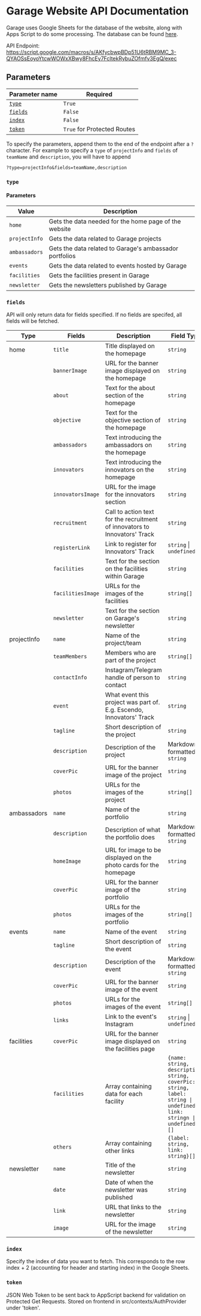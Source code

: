 # Garage Website API Documentation

Garage uses Google Sheets for the database of the website, along with Apps Script to do some processing. The database can be found [here](https://docs.google.com/spreadsheets/d/1gbVZyjOPrPNwODgqkhg7ZztwQeg1aV3gcVilFcp9AL0/edit#gid=516508848).

API Endpoint: https://script.google.com/macros/s/AKfycbwpBDp51U6tRBM9MC_3-QYAOSsEoyoYtcwWOWxXBwy8FhcEy7FcltekRybuZOfmfv3EgQ/exec

## Parameters

| Parameter name      | Required |
| ------------------- | -------- |
| [`type`](#type)     | `True`   |
| [`fields`](#fields) | `False`  |
| [`index`](#index)   | `False`  |
| [`token`](#token)   | `True` for Protected Routes  |

To specify the parameters, append them to the end of the endpoint after a `?` character. For example to specify a `type` of `projectInfo` and `fields` of `teamName` and `description`, you will have to append

```
?type=projectInfo&fields=teamName,description
```

### `type`

#### Parameters

| Value         | Description                                             |
| ------------- | ------------------------------------------------------- |
| `home`        | Gets the data needed for the home page of the website   |
| `projectInfo` | Gets the data related to Garage projects                |
| `ambassadors` | Gets the data related to Garage's ambassador portfolios |
| `events`      | Gets the data related to events hosted by Garage        |
| `facilities`  | Gets the facilities present in Garage                   |
| `newsletter`  | Gets the newsletters published by Garage                |

### `fields`

API will only return data for fields specified. If no fields are specifed, all fields will be fetched.

| Type        | Fields            | Description                                                                | Field Type                                                                                                         |
| ----------- | ----------------- | -------------------------------------------------------------------------- | ------------------------------------------------------------------------------------------------------------------ |
| home        | `title`           | Title displayed on the homepage                                            | `string`                                                                                                           |
|             | `bannerImage`     | URL for the banner image displayed on the homepage                         | `string`                                                                                                           |
|             | `about`           | Text for the about section of the homepage                                 | `string`                                                                                                           |
|             | `objective`       | Text for the objective section of the homepage                             | `string`                                                                                                           |
|             | `ambassadors`     | Text introducing the ambassadors on the homepage                           | `string`                                                                                                           |
|             | `innovators`      | Text introducing the innovators on the homepage                            | `string`                                                                                                           |
|             | `innovatorsImage` | URL for the image for the innovators section                               | `string`                                                                                                           |
|             | `recruitment`     | Call to action text for the recruitment of innovators to Innovators' Track | `string`                                                                                                           |
|             | `registerLink`    | Link to register for Innovators' Track                                     | `string` \| `undefined`                                                                                            |
|             | `facilities`      | Text for the section on the facilities within Garage                       | `string`                                                                                                           |
|             | `facilitiesImage` | URLs for the images of the facilities                                      | `string[]`                                                                                                         |
|             | `newsletter`      | Text for the section on Garage's newsletter                                | `string`                                                                                                           |
| projectInfo | `name`            | Name of the project/team                                                   | `string`                                                                                                           |
|             | `teamMembers`     | Members who are part of the project                                        | `string[]`                                                                                                         |
|             | `contactInfo`     | Instagram/Telegram handle of person to contact                             | `string`                                                                                                           |
|             | `event`           | What event this project was part of. E.g. Escendo, Innovators' Track       | `string`                                                                                                           |
|             | `tagline`         | Short description of the project                                           | `string`                                                                                                           |
|             | `description`     | Description of the project                                                 | Markdown formatted `string`                                                                                        |
|             | `coverPic`        | URL for the banner image of the project                                    | `string`                                                                                                           |
|             | `photos`          | URLs for the images of the project                                         | `string[]`                                                                                                         |
| ambassadors | `name`            | Name of the portfolio                                                      | `string`                                                                                                           |
|             | `description`     | Description of what the portfolio does                                     | Markdown formatted `string`                                                                                        |
|             | `homeImage`       | URL for image to be displayed on the photo cards for the homepage          | `string`                                                                                                           |
|             | `coverPic`        | URL for the banner image of the portfolio                                  | `string`                                                                                                           |
|             | `photos`          | URLs for the images of the portfolio                                       | `string[]`                                                                                                         |
| events      | `name`            | Name of the event                                                          | `string`                                                                                                           |
|             | `tagline`         | Short description of the event                                             | `string`                                                                                                           |
|             | `description`     | Description of the event                                                   | Markdown formatted `string`                                                                                        |
|             | `coverPic`        | URL for the banner image of the event                                      | `string`                                                                                                           |
|             | `photos`          | URLs for the images of the event                                           | `string[]`                                                                                                         |
|             | `links`           | Link to the event's Instagram                                              | `string` \| `undefined`                                                                                            |
| facilities  | `coverPic`        | URL for the banner image displayed on the facilities page                  | `string`                                                                                                           |
|             | `facilities`      | Array containing data for each facility                                    | `{name: string, description: string, coverPic: string, label: string \| undefined, link: stringn \| undefined }[]` |
|             | `others`          | Array containing other links                                               | `{label: string, link: string}[]`                                                                                  |
| newsletter  | `name`            | Title of the newsletter                                                    | `string`                                                                                                           |
|             | `date`            | Date of when the newsletter was published                                  | `string`                                                                                                           |
|             | `link`            | URL that links to the newsletter                                           | `string`                                                                                                           |
|             | `image`           | URL for the image of the newsletter                                        | `string`                                                                                                           |

### `index`

Specify the index of data you want to fetch. This corresponds to the row index + 2 (accounting for header and starting index) in the Google Sheets.

### `token`

JSON Web Token to be sent back to AppScript backend for validation on Protected Get Requests. Stored on frontend in src/contexts/AuthProvider under 'token'.